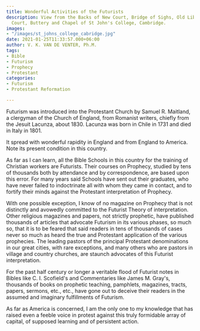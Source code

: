 ```yaml
---
title: Wonderful Activities of the Futurists
description: View from the Backs of New Court, Bridge of Sighs, Old Library, Third
  Court, Buttery and Chapel of St John's College, Cambridge.
images:
- "/images/st_johns_college_cabridge.jpg"
date: 2021-01-25T11:33:57.000+06:00
author: V. K. VAN DE VENTER, Ph.M.
tags:
- Bible
- Futurism
- Prophecy
- Protestant
categories:
- Futurism
- Protestant Reformation

---
```

Futurism was introduced into the Protestant Church by Samuel R. Maitland, a clergyman of the Church of England, from Romanist writers, chiefly from the Jesuit Lacunza, about 1830. Lacunza was born in Chile in 1731 and died in Italy in 1801.

It spread with wonderful rapidity in England and from England to America. Note its present condition in this country.

As far as I can learn, all the Bible Schools in this country for the training of Christian workers are Futurists. Their courses on Prophecy, studied by tens of thousands both by attendance and by correspondence, are based upon this error. For many years said Schools have sent out their graduates, who have never failed to indoctrinate all with whom they came in contact, and to fortify their minds against the Protestant interpretation of Prophecy.

With one possible exception, I know of no magazine on Prophecy that is not distinctly and avowedly committed to the Futurist Theory of interpretation. Other religious magazines and papers, not strictly prophetic, have published thousands of articles that advocate Futurism in its various phases, so much so, that it is to be feared that said readers in tens of thousands of cases never so much as heard the true and Protestant application of the various prophecies.
The leading pastors of the principal Protestant denominations in our great cities, with rare exceptions, and many others who are pastors in village and country churches, are staunch advocates of this Futurist interpretation.

For the past half century or longer a veritable flood of Futurist notes in Bibles like C. I. Scofield's and Commentaries like James M. Gray's, thousands of books on prophetic teaching, pamphlets, magazines, tracts, papers, sermons, etc., etc., have gone out to deceive their readers in the assumed and imaginary fulfillments of Futurism.

As far as America is concerned, I am the only one to my knowledge that has raised even a feeble voice in protest against this truly formidable array of capital, of supposed learning and of persistent action.